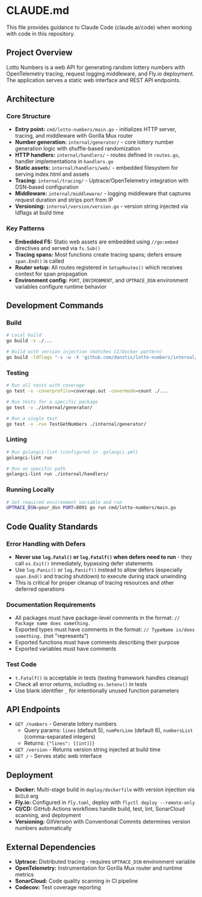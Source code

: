 # CLAUDE.md

This file provides guidance to Claude Code (claude.ai/code) when working with code in this repository.

## Project Overview

Lotto Numbers is a web API for generating random lottery numbers with OpenTelemetry tracing, request logging middleware, and Fly.io deployment. The application serves a static web interface and REST API endpoints.

## Architecture

### Core Structure
- **Entry point:** `cmd/lotto-numbers/main.go` - initializes HTTP server, tracing, and middleware with Gorilla Mux router
- **Number generation:** `internal/generator/` - core lottery number generation logic with shuffle-based randomization
- **HTTP handlers:** `internal/handlers/` - routes defined in `routes.go`, handler implementations in `handlers.go`
- **Static assets:** `internal/handlers/web/` - embedded filesystem for serving index.html and assets
- **Tracing:** `internal/tracing/` - Uptrace/OpenTelemetry integration with DSN-based configuration
- **Middleware:** `internal/middleware/` - logging middleware that captures request duration and strips port from IP
- **Versioning:** `internal/version/version.go` - version string injected via ldflags at build time

### Key Patterns
- **Embedded FS:** Static web assets are embedded using `//go:embed` directives and served via `fs.Sub()`
- **Tracing spans:** Most functions create tracing spans; defers ensure `span.End()` is called
- **Router setup:** All routes registered in `SetupRoutes()` which receives context for span propagation
- **Environment config:** `PORT`, `ENVIRONMENT`, and `UPTRACE_DSN` environment variables configure runtime behavior

## Development Commands

### Build
```sh
# Local build
go build -v ./...

# Build with version injection (matches CI/Docker pattern)
go build -ldflags "-s -w -X 'github.com/danstis/lotto-numbers/internal/version.Version=1.2.3'" -o lotto-numbers ./cmd/lotto-numbers
```

### Testing
```sh
# Run all tests with coverage
go test -v -coverprofile=coverage.out -covermode=count ./...

# Run tests for a specific package
go test -v ./internal/generator/

# Run a single test
go test -v -run TestGetNumbers ./internal/generator/
```

### Linting
```sh
# Run golangci-lint (configured in .golangci.yml)
golangci-lint run

# Run on specific path
golangci-lint run ./internal/handlers/
```

### Running Locally
```sh
# Set required environment variable and run
UPTRACE_DSN=your_dsn PORT=8091 go run cmd/lotto-numbers/main.go
```

## Code Quality Standards

### Error Handling with Defers
- **Never use `log.Fatal()` or `log.Fatalf()` when defers need to run** - they call `os.Exit()` immediately, bypassing defer statements
- Use `log.Panic()` or `log.Panicf()` instead to allow defers (especially `span.End()` and tracing shutdown) to execute during stack unwinding
- This is critical for proper cleanup of tracing resources and other deferred operations

### Documentation Requirements
- All packages must have package-level comments in the format: `// Package name does something.`
- Exported types must have comments in the format: `// TypeName is/does something.` (not "represents")
- Exported functions must have comments describing their purpose
- Exported variables must have comments

### Test Code
- `t.Fatalf()` is acceptable in tests (testing framework handles cleanup)
- Check all error returns, including `os.Setenv()` in tests
- Use blank identifier `_` for intentionally unused function parameters

## API Endpoints

- `GET /numbers` - Generate lottery numbers
  - Query params: `lines` (default 5), `numPerLine` (default 6), `numbersList` (comma-separated integers)
  - Returns: `{"lines": [[int]]}`
- `GET /version` - Returns version string injected at build time
- `GET /` - Serves static web interface

## Deployment

- **Docker:** Multi-stage build in `deploy/dockerfile` with version injection via `BUILD` arg
- **Fly.io:** Configured in `fly.toml`, deploy with `flyctl deploy --remote-only`
- **CI/CD:** GitHub Actions workflows handle build, test, lint, SonarCloud scanning, and deployment
- **Versioning:** GitVersion with Conventional Commits determines version numbers automatically

## External Dependencies

- **Uptrace:** Distributed tracing - requires `UPTRACE_DSN` environment variable
- **OpenTelemetry:** Instrumentation for Gorilla Mux router and runtime metrics
- **SonarCloud:** Code quality scanning in CI pipeline
- **Codecov:** Test coverage reporting
